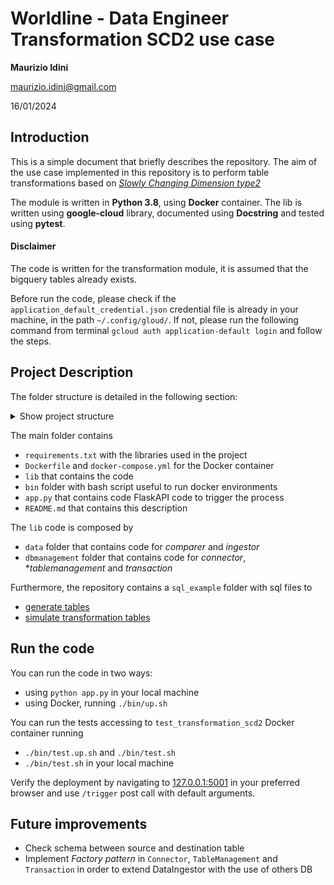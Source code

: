 # Worldline - Data Engineer Transformation SCD2 use case

**Maurizio Idini**

[maurizio.idini@gmail.com](mailto:maurizio.idini@gmail.com)

16/01/2024

## Introduction

This is a simple document that briefly describes the repository.
The aim of the use case implemented in this repository is to perform table transformations based on [*Slowly Changing Dimension type2*](https://en.wikipedia.org/wiki/Slowly_changing_dimension#Type_2:_add_new_row)

The module is written in **Python 3.8**, using **Docker** container.
The lib is written using **google-cloud** library, documented using **Docstring** and tested using **pytest**.

#### Disclaimer

The code is written for the transformation module, it is assumed that the bigquery tables already exists.

Before run the code, please check if the `application_default_credential.json` credential file is already in your machine, in the path `~/.config/gloud/`.
If not, please run the following command from terminal `gcloud auth application-default login` and follow the steps.

## Project Description

The folder structure is detailed in the following section:
<details>
  <summary>Show project structure</summary>
  
    worldline_bq_usecase
    ┣ bin
    ┃ ┣ down.sh
    ┃ ┣ test.sh
    ┃ ┣ test.up.sh
    ┃ ┗ up.sh
    ┣ lib
    ┃ ┣ data
    ┃ ┃ ┣ comparer
    ┃ ┃ ┃ ┣ TableComparer.py
    ┃ ┃ ┃ ┗ __init__.py
    ┃ ┃ ┣ ingestor
    ┃ ┃ ┃ ┣ DataIngestor.py
    ┃ ┃ ┃ ┗ __init__.py
    ┃ ┃ ┗ __init__.py
    ┃ ┗ dbmanagement
    ┃ ┃ ┣ connector
    ┃ ┃ ┃ ┣ BigQueryConnector.py
    ┃ ┃ ┃ ┗ __init__.py
    ┃ ┃ ┣ tablemanagement
    ┃ ┃ ┃ ┣ BigQueryManager.py
    ┃ ┃ ┃ ┗ __init__.py
    ┃ ┃ ┣ transaction
    ┃ ┃ ┃ ┣ BigquerySession.py
    ┃ ┃ ┃ ┣ BigqueryTransaction.py
    ┃ ┃ ┃ ┗ __init__.py
    ┃ ┃ ┗ __init__.py
    ┣ sql_example
    ┃ ┣ setup_tables
    ┃ ┃ ┣ create_populate_Table2_Partners_Output.sql
    ┃ ┃ ┗ create_populate_Table_1_Partners_Input.sql
    ┃ ┣ simulate_update_source.sql
    ┃ ┗ update_table_2_partners_output.sql
    ┣ tests
    ┃ ┣ integration
    ┃ ┃ ┣ data
    ┃ ┃ ┃ ┣ comparer
    ┃ ┃ ┃ ┃ ┗ TableComparer_test.py
    ┃ ┃ ┃ ┗ ingestor
    ┃ ┃ ┃ ┃ ┗ DataIngestor_test.py
    ┃ ┃ ┗ dbmanagement
    ┃ ┃ ┃ ┣ connector
    ┃ ┃ ┃ ┃ ┗ BigQueryConnector_test.py
    ┃ ┃ ┃ ┗ tablemanagement
    ┃ ┃ ┃ ┃ ┗ BigQueryManager_test.py
    ┃ ┗ unit
    ┃ ┃ ┗ data
    ┃ ┃ ┃ ┣ comparer
    ┃ ┃ ┃ ┃ ┗ TableComparer_test.py
    ┃ ┃ ┃ ┗ ingestor
    ┃ ┃ ┃ ┃ ┗ DataIngestor_test.py
    ┣ .gitignore
    ┣ Dockerfile
    ┣ README.md
    ┣ app.py
    ┣ docker-compose.yml
    ┗ requirements.txt

    
</details>


The main folder contains

 - `requirements.txt` with the libraries used in the project
 - `Dockerfile` and `docker-compose.yml` for the Docker container
 - `lib` that contains the code
 - `bin` folder with bash script useful to run docker environments
 - `app.py` that contains code FlaskAPI code to trigger the process
 - `README.md` that contains this description

The `lib` code is composed by

 - `data` folder that contains code for *comparer* and *ingestor*
 - `dbmanagement` folder that contains code for *connector*, **tablemanagement* and *transaction*

Furthermore, the repository contains a `sql_example` folder with sql files to
 - [generate tables](./sql_example/setup_tables)
 - [simulate transformation tables](./sql_example/update_table_2_partners_output.sql2)

## Run the code

You can run the code in two ways:
 -  using `python app.py` in your local machine
 -  using Docker, running `./bin/up.sh`

 You can run the tests accessing to `test_transformation_scd2` Docker container running
 - `./bin/test.up.sh` and `./bin/test.sh`
 - `./bin/test.sh` in your local machine

Verify the deployment by navigating to [127.0.0.1:5001](http://127.0.0.1:5001) in your preferred browser and use `/trigger` post call with default arguments.



## Future improvements
 -  Check schema between source and destination table
 -  Implement *Factory pattern* in `Connector`, `TableManagement` and `Transaction` in order to extend DataIngestor with the use of others DB
